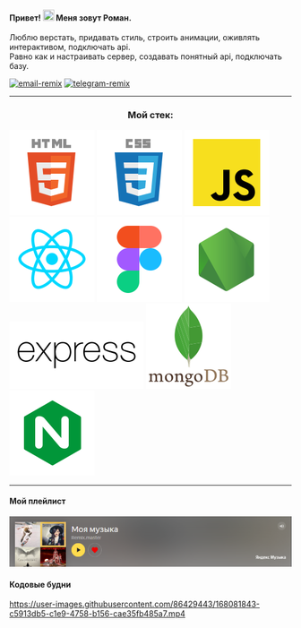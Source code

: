 ####  Привет! <img src="https://media.giphy.com/media/hvRJCLFzcasrR4ia7z/giphy.gif" width="20px" height="20px"> Меня зовут Роман.
Люблю верстать, придавать стиль, строить анимации, оживлять интерактивом, подключать api.   
Равно как и настраивать сервер, создавать понятный api, подключать базу.   


[![email-remix](https://user-images.githubusercontent.com/86429443/168568971-f60055a2-21c4-494a-b419-42a5b60ea3f5.svg)](mailto:remix.master@yandex.ru)
[![telegram-remix](https://user-images.githubusercontent.com/86429443/168569045-9b1fbc43-982f-4917-bf35-ce719bcd0d40.svg)](https://t.me/remixFX)
***
<h3 align="center">Мой стек:</h3>

![HTML5](/icons/html.svg "HTML5")
![CSS](/icons/css.svg "CSS")
![JavaScript](/icons/javascript.svg "JavaScript")
![React.js](/icons/react.svg "React.js")
![Figma](/icons/figma.svg "Figma")
![Node.js](/icons/node.svg "Node.js")
![Express.js](/icons/express.svg "Express.js")
![MongoDB](/icons/mongodb.svg "MongoDB")
![nginx](/icons/nginx.svg "nginx")   
***
#### Мой плейлист
[![Обложка плейлиста](/music.PNG "На сайте Яндекс.Музыка")](https://music.yandex.ru/users/Remix.master/playlists/1004)

#### Кодовые будни

https://user-images.githubusercontent.com/86429443/168081843-c5913db5-c1e9-4758-b156-cae35fb485a7.mp4



